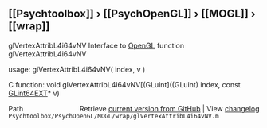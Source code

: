 ## [[Psychtoolbox]] &#8250; [[PsychOpenGL]] &#8250; [[MOGL]] &#8250; [[wrap]]

glVertexAttribL4i64vNV  Interface to [OpenGL](OpenGL) function glVertexAttribL4i64vNV  
  
usage:  glVertexAttribL4i64vNV( index, v )  
  
C function:  void glVertexAttribL4i64vNV[(GLuint]((GLuint) index, const [GLint64EXT](GLint64EXT)\* v)  




<div class="code_header" style="text-align:right;">
  <span style="float:left;">Path&nbsp;&nbsp;</span> <span class="counter">Retrieve <a href=
  "https://raw.github.com/Psychtoolbox-3/Psychtoolbox-3/beta/Psychtoolbox/PsychOpenGL/MOGL/wrap/glVertexAttribL4i64vNV.m">current version from GitHub</a> | View <a href=
  "https://github.com/Psychtoolbox-3/Psychtoolbox-3/commits/beta/Psychtoolbox/PsychOpenGL/MOGL/wrap/glVertexAttribL4i64vNV.m">changelog</a></span>
</div>
<div class="code">
  <code>Psychtoolbox/PsychOpenGL/MOGL/wrap/glVertexAttribL4i64vNV.m</code>
</div>

